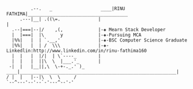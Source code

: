 
             .--.   _                  ____|RINU FATHIMA|_____________________________________   
         .---|__| .((\=.              |                                                       |
      .--|===|--|/    ,(,             |-◈ Mearn Stack Developer
      |  |===|  |\      y             |-◈-Pursuing MCA
      |%%|   |  | `.__,'              |-◈-BSC Computer Science Graduate
      |%%|   |  | /  \\\              |-◈-Linkedlin:http://www.linkedin.com/in/rinu-fathima160         
      |  |   |  |/|  | \`----_        |                                                               
      |  |   |  ||\  \  |___.'_       |                                                                                          
     -|  |   |__||,\  \-+-._.' )_ ____|__________________________________________________________|
    / |  |   |--|\  \  \     /
    `--^---'--'--`-'---^--'-'





